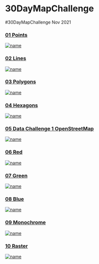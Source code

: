 # 30DayMapChallenge
#30DayMapChallenge Nov 2021

### [01 Points](https://github.com/leeolney3/30DayMapChallenge/tree/main/01_points)
[![name](https://github.com/leeolney3/30DayMapChallenge/blob/main/01_points/01_points.png)](https://github.com/leeolney3/30DayMapChallenge/tree/main/01_points)

### [02 Lines](https://github.com/leeolney3/30DayMapChallenge/tree/main/02_lines)
[![name](https://github.com/leeolney3/30DayMapChallenge/blob/main/02_lines/02_lines.png)](https://github.com/leeolney3/30DayMapChallenge/tree/main/02_lines)

### [03 Polygons](https://github.com/leeolney3/30DayMapChallenge/tree/main/03_polygons)
[![name](https://github.com/leeolney3/30DayMapChallenge/blob/main/03_polygons/03_polygons.png)](https://github.com/leeolney3/30DayMapChallenge/tree/main/03_polygons)

### [04 Hexagons](https://github.com/leeolney3/30DayMapChallenge/tree/main/04_hexagons)
[![name](https://github.com/leeolney3/30DayMapChallenge/blob/main/04_hexagons/04_hexagons.png)](https://github.com/leeolney3/30DayMapChallenge/tree/main/04_hexagons)

### [05 Data Challenge 1 OpenStreetMap](https://github.com/leeolney3/30DayMapChallenge/tree/main/05_OSM)
[![name](https://github.com/leeolney3/30DayMapChallenge/blob/main/05_OSM/05_OSM.png)](https://github.com/leeolney3/30DayMapChallenge/tree/main/05_OSM)

### [06 Red](https://github.com/leeolney3/30DayMapChallenge/tree/main/06_red)
[![name](https://github.com/leeolney3/30DayMapChallenge/blob/main/06_red/06_red.png)](https://github.com/leeolney3/30DayMapChallenge/tree/main/06_red)

### [07 Green](https://github.com/leeolney3/30DayMapChallenge/tree/main/07_green)
[![name](https://github.com/leeolney3/30DayMapChallenge/blob/main/07_green/07_green_1.png)](https://github.com/leeolney3/30DayMapChallenge/tree/main/07_green)

### [08 Blue](https://github.com/leeolney3/30DayMapChallenge/tree/main/08_blue)
[![name](https://github.com/leeolney3/30DayMapChallenge/blob/main/08_blue/08_blue.png)](https://github.com/leeolney3/30DayMapChallenge/tree/main/08_blue)

### [09 Monochrome](https://github.com/leeolney3/30DayMapChallenge/tree/main/09_monochrome)
[![name](https://github.com/leeolney3/30DayMapChallenge/blob/main/09_monochrome/09_monochrome.png)](https://github.com/leeolney3/30DayMapChallenge/tree/main/09_monochrome)

### [10 Raster](https://github.com/leeolney3/30DayMapChallenge/tree/main/10_raster)
[![name](https://github.com/leeolney3/30DayMapChallenge/blob/main/10_raster/10_raster.png)](https://github.com/leeolney3/30DayMapChallenge/tree/main/10_raster)
